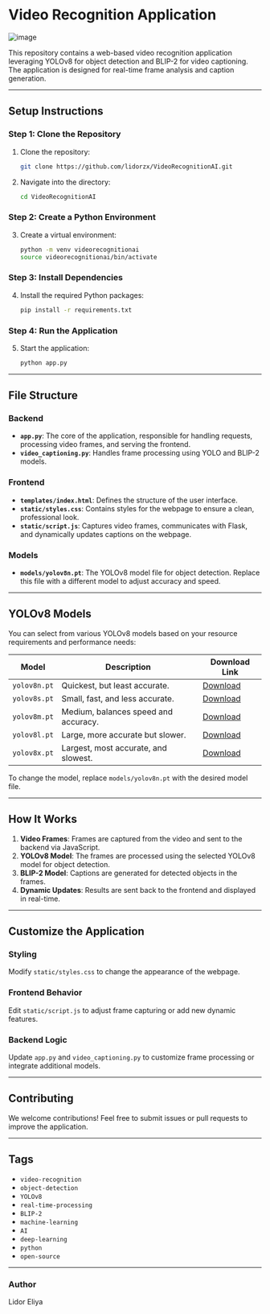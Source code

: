 # Video Recognition Application
![image](https://github.com/user-attachments/assets/2386df0c-cb91-43bc-870a-3cd409de51cc)

This repository contains a web-based video recognition application leveraging YOLOv8 for object detection and BLIP-2 for video captioning. The application is designed for real-time frame analysis and caption generation.

---

## **Setup Instructions**

### **Step 1: Clone the Repository**

1. Clone the repository:
   ```bash
   git clone https://github.com/lidorzx/VideoRecognitionAI.git
   ```

2. Navigate into the directory:
   ```bash
   cd VideoRecognitionAI
   ```

### **Step 2: Create a Python Environment**

3. Create a virtual environment:
   ```bash
   python -m venv videorecognitionai
   source videorecognitionai/bin/activate
   ```

### **Step 3: Install Dependencies**

4. Install the required Python packages:
   ```bash
   pip install -r requirements.txt
   ```

### **Step 4: Run the Application**

5. Start the application:
   ```bash
   python app.py
   ```

---

## **File Structure**

### **Backend**

- **`app.py`**: The core of the application, responsible for handling requests, processing video frames, and serving the frontend.
- **`video_captioning.py`**: Handles frame processing using YOLO and BLIP-2 models.

### **Frontend**

- **`templates/index.html`**: Defines the structure of the user interface.
- **`static/styles.css`**: Contains styles for the webpage to ensure a clean, professional look.
- **`static/script.js`**: Captures video frames, communicates with Flask, and dynamically updates captions on the webpage.

### **Models**

- **`models/yolov8n.pt`**: The YOLOv8 model file for object detection. Replace this file with a different model to adjust accuracy and speed.

---

## **YOLOv8 Models**

You can select from various YOLOv8 models based on your resource requirements and performance needs:

| Model        | Description                          | Download Link |
| ------------ | ------------------------------------ | ------------- |
| `yolov8n.pt` | Quickest, but least accurate.        | [Download](https://huggingface.co/Ultralytics/YOLOv8/blob/main/yolov8n.pt) |
| `yolov8s.pt` | Small, fast, and less accurate.      | [Download](https://huggingface.co/Ultralytics/YOLOv8/blob/main/yolov8s.pt) |
| `yolov8m.pt` | Medium, balances speed and accuracy. | [Download](https://huggingface.co/Ultralytics/YOLOv8/blob/main/yolov8m.pt) |
| `yolov8l.pt` | Large, more accurate but slower.     | [Download](https://huggingface.co/Ultralytics/YOLOv8/blob/main/yolov8l.pt) |
| `yolov8x.pt` | Largest, most accurate, and slowest. | [Download](https://huggingface.co/Ultralytics/YOLOv8/blob/main/yolov8x.pt) |

To change the model, replace `models/yolov8n.pt` with the desired model file.

---

## **How It Works**

1. **Video Frames**: Frames are captured from the video and sent to the backend via JavaScript.
2. **YOLOv8 Model**: The frames are processed using the selected YOLOv8 model for object detection.
3. **BLIP-2 Model**: Captions are generated for detected objects in the frames.
4. **Dynamic Updates**: Results are sent back to the frontend and displayed in real-time.

---

## **Customize the Application**

### **Styling**

Modify `static/styles.css` to change the appearance of the webpage.

### **Frontend Behavior**

Edit `static/script.js` to adjust frame capturing or add new dynamic features.

### **Backend Logic**

Update `app.py` and `video_captioning.py` to customize frame processing or integrate additional models.

---

## **Contributing**

We welcome contributions! Feel free to submit issues or pull requests to improve the application.

---

## **Tags**

- `video-recognition`
- `object-detection`
- `YOLOv8`
- `real-time-processing`
- `BLIP-2`
- `machine-learning`
- `AI`
- `deep-learning`
- `python`
- `open-source`

---

### **Author**

Lidor Eliya

